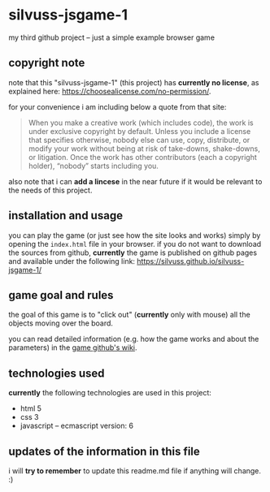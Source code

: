 # silvuss-jsgame-1
my third github project – just a simple example browser game

## copyright note
note that this "silvuss-jsgame-1" (this project) has **currently no license**, as explained here: https://choosealicense.com/no-permission/.

for your convenience i am including below a quote from that site:
> When you make a creative work (which includes code), the work is under exclusive copyright by default. Unless you include a license that specifies otherwise, nobody else can use, copy, distribute, or modify your work without being at risk of take-downs, shake-downs, or litigation. Once the work has other contributors (each a copyright holder), “nobody” starts including you.

also note that i can **add a lincese** in the near future if it would be relevant to the needs of this project.

## installation and usage
you can play the game (or just see how the site looks and works) simply by opening the `index.html` file in your browser. if you do not want to download the sources from github, **currently** the game is published on github pages and available under the following link: https://silvuss.github.io/silvuss-jsgame-1/

## game goal and rules
the goal of this game is to "click out" (**currently** only with mouse) all the objects moving over the board.

you can read detailed information (e.g. how the game works and about the parameters) in the [game github's wiki](https://github.com/silvuss/silvuss-jsgame-1/wiki/home-%E2%80%93-silvuss-jsgame-1-wiki).

## technologies used
**currently** the following technologies are used in this project:
* html 5
* css 3
* javascript – ecmascript version: 6

## updates of the information in this file
i will **try to remember** to update this readme.md file if anything will change. :)
